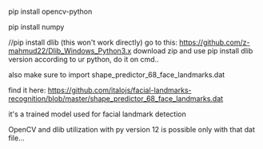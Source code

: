 pip install opencv-python

pip install numpy

//pip install dlib (this won't work directly)
go to this: https://github.com/z-mahmud22/Dlib_Windows_Python3.x
download zip and use pip install dlib version according to ur python, do it on cmd..


also make sure to import shape_predictor_68_face_landmarks.dat

find it here: https://github.com/italojs/facial-landmarks-recognition/blob/master/shape_predictor_68_face_landmarks.dat

it's a trained model used for facial landmark detection

OpenCV and dlib utilization with py version 12 is possible only with that dat file...
